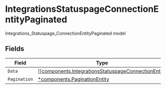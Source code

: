 # IntegrationsStatuspageConnectionEntityPaginated

Integrations_Statuspage_ConnectionEntityPaginated model


## Fields

| Field                                                                                                                    | Type                                                                                                                     | Required                                                                                                                 | Description                                                                                                              |
| ------------------------------------------------------------------------------------------------------------------------ | ------------------------------------------------------------------------------------------------------------------------ | ------------------------------------------------------------------------------------------------------------------------ | ------------------------------------------------------------------------------------------------------------------------ |
| `Data`                                                                                                                   | [][components.IntegrationsStatuspageConnectionEntity](../../models/components/integrationsstatuspageconnectionentity.md) | :heavy_minus_sign:                                                                                                       | N/A                                                                                                                      |
| `Pagination`                                                                                                             | [*components.PaginationEntity](../../models/components/paginationentity.md)                                              | :heavy_minus_sign:                                                                                                       | N/A                                                                                                                      |